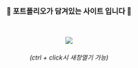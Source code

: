 
<h3 align="center">
<b> 💎 포트폴리오가 담겨있는 사이트 입니다 💎</b>
</h3>
<br>
<p align="center">
<a href="https://jeongmmin.github.io/PortfolioSite/" target="_blank"><img src="https://img.shields.io/badge/사이트링크-232F3E?style=flat-square&logo=SitePoint&logoColor=white"/></a>
</p>
<h6 align="center">(ctrl + click시 새창열기 가능)</h6>
